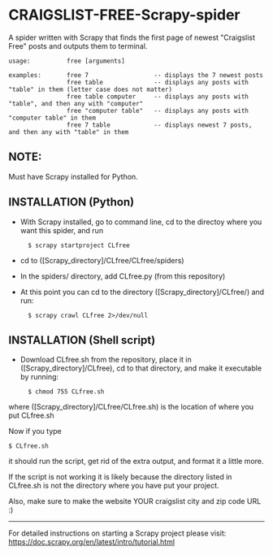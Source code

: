 # CRAIGSLIST-FREE-Scrapy-spider
A spider written with Scrapy that finds the first page of newest "Craigslist Free" posts and outputs them to terminal.

    usage:          free [arguments]
                
    examples:       free 7                  -- displays the 7 newest posts
                    free table              -- displays any posts with "table" in them (letter case does not matter)
                    free table computer     -- displays any posts with "table", and then any with "computer"
                    free "computer table"   -- displays any posts with "computer table" in them
                    free 7 table            -- displays newest 7 posts, and then any with "table" in them
                

NOTE:
-----
Must have Scrapy installed for Python.  

INSTALLATION (Python)
---------------------
* With Scrapy installed, go to command line, cd to the directoy where you want this spider, and run

        $ scrapy startproject CLfree

* cd to ([Scrapy_directory]/CLfree/CLfree/spiders)

* In the spiders/ directory, add CLfree.py (from this repository)

* At this point you can cd to the directory ([Scrapy_directory]/CLfree/) and run:

        $ scrapy crawl CLfree 2>/dev/null

INSTALLATION (Shell script)
---------------------------
* Download CLfree.sh from the repository, place it in ([Scrapy_directory]/CLfree), cd to that directory, and make it executable by running:

        $ chmod 755 CLfree.sh

where ([Scrapy_directory]/CLfree/CLfree.sh) is the location of where you put CLfree.sh

Now if you type

    $ CLfree.sh

it should run the script, get rid of the extra output, and format it a little more.

If the script is not working it is likely because the directory listed in CLfree.sh is not the directory where you have put your project.

Also, make sure to make the website YOUR craigslist city and zip code URL :)


_____________________________________________________________________
For detailed instructions on starting a Scrapy project please visit:
https://doc.scrapy.org/en/latest/intro/tutorial.html
